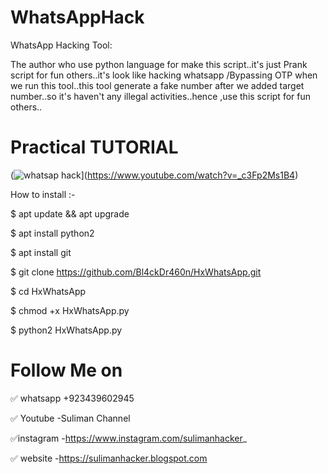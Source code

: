 # WhatsAppHack
WhatsApp Hacking Tool:

The author who use python language for make this script..it's just Prank script for fun others..it's look like hacking whatsapp /Bypassing OTP when we run this tool..this tool generate a fake number after we added target number..so it's haven't any illegal activities..hence ,use this script for fun others..

# Practical TUTORIAL 
(![whatsap hack](https://user-images.githubusercontent.com/63916015/210813239-c56f51e6-5729-4f56-9c16-8bc30f87cb1f.jpg)](https://www.youtube.com/watch?v=_c3Fp2Ms1B4)


How to install :-

$ apt update && apt upgrade

$ apt install python2

$ apt install git

$ git clone https://github.com/Bl4ckDr460n/HxWhatsApp.git

$ cd HxWhatsApp

$ chmod +x HxWhatsApp.py

$ python2 HxWhatsApp.py

# Follow Me on

✅ whatsapp +923439602945

✅ Youtube -Suliman Channel

✅instagram -https://www.instagram.com/sulimanhacker_

✅ website -https://sulimanhacker.blogspot.com
